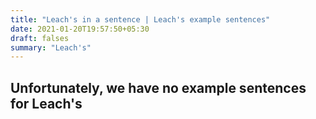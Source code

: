 ```yaml
---
title: "Leach's in a sentence | Leach's example sentences"
date: 2021-01-20T19:57:50+05:30
draft: falses
summary: "Leach's"
---
```

## Unfortunately, we have no example sentences for Leach's                 
